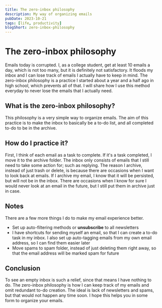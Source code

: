 ```yaml
---
title: The zero-inbox philosophy
description: My way of organizing emails
pubDate: 2023-10-21
tags: [life, productivity]
blogShort: zero-inbox-philosophy
---
```


# The zero-inbox philosophy

Emails today is corrupted. I, as a college student, get at least 10 emails a day, which is not too many, but it is definitely not satisfactory. It floods my inbox and I can lose track of emails I actually have to keep in mind. The zero-inbox philosophy is a practice I started about a year and a half ago in high school, which prevents all of that. I will share how I use this method everyday to never lose the emails that I actually need.

## What is the zero-inbox philosophy?

This philosophy is a very simple way to organize emails. The aim of this practice is to make the inbox to basically be a to-do list, and all completed to-do to be in the archive.

## How do I practice it?

First, I think of each email as a task to complete. If it's a task completed, I move it to the archive folder. The inbox only consists of emails that I still need to take some action for; such as replying. The reason I archive, instead of just trash or delete, is because there are occasions when I want to look back at emails. If I archive my email, I know that it will be persisted, but will not be in the inbox. There are occasions when I know for sure I would never look at an email in the future, but I still put them in archive just in case.

## Notes

There are a few more things I do to make my email experience better.

- Set up auto-filtering methods or **unsubscribe** to all newsletters
- I have shortcuts for sending myself an email, so that I can create a to-do task in my inbox. I also set up auto-tagging emails from my own email address, so I can find them easier later
- Move spams to spam folder, instead of just deleting them right away, so that the email address will be marked spam for future

## Conclusion

To see an empty inbox is such a relief, since that means I have nothing to do. The zero-inbox philosophy is how I can keep track of my emails and omit redundant to-do creation. The ideal is lack of newsletters and spams, but that would not happen any time soon. I hope this helps you in some form to organize your emails.
